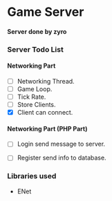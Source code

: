 # Game Server
#### Server done by zyro

### Server Todo List

#### **Networking Part**
- [ ] Networking Thread.
- [ ] Game Loop.
- [ ] Tick Rate.
- [ ] Store Clients.
- [x] Client can connect.

#### **Networking Part (PHP Part)**
- [ ] Login send message to server.
- [ ] Register send info to database.


### Libraries used
- ENet

